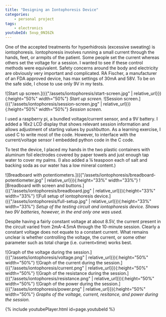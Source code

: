 ```yaml
---
title: "Designing an Iontophoresis Device"
categories:
    - personal project
tags:
    - electronics
youtubeId: 5xvp_0NI6Zk
---
```


One of the accepted treatments for hyperhidrosis (excessive sweating) is iontophoresis. Iontophoresis involves running a small current through the hands, feet, or armpits of the patient. Some people set the current whereas others set the voltage for a session. I wanted to see if these control methods were equivalent. Safety concerns around the body and electricity are obviously very important and complicated. RA Fischer, a manufacturer of an FDA approved device, has max settings of 30mA and 58V. To be on the safe side, I chose to use only 9V in my tests.

![Start up screen.]({{"/assets/iontophoresis/start-screen.jpg" | relative_url}}){:height="50%" width="50%"}
*Start up screen.*
![Session screen.]({{"/assets/iontophoresis/session-screen.jpg" | relative_url}}){:height="50%" width="50%"}
*Session screen.*

I used a raspberry pi, a bundled voltage/current sensor, and a 9V battery. I added a 16x2 LCD display that shows relevant session information and allows adjustment of starting values by pushbutton. As a learning exercise, I used C to write most of the code. However, to interface with the current/voltage sensor I embedded python code in the C code.

To test the device, I placed my hands in the two plastic containers with aluminum foil electrodes covered by paper towels and just enough tap water to cover my palms. (I also added a ¼ teaspoon each of salt and backing soda as our water has a low mineral content.)

![Breadboard with potentiometers.]({{"/assets/iontophoresis/breadboard-potentiometer.jpg" | relative_url}}){:height="33%" width="33%"}
![Breadboard with screen and buttons.]({{"/assets/iontophoresis/breadboard.jpg" | relative_url}}){:height="33%" width="33%"}
![Full setup of iontophoresis device.]({{"/assets/iontophoresis/full-setup.jpg" | relative_url}}){:height="33%" width="33%"}
*Setup of the testing circuit and iontophoresis device.  Shows two 9V batteries, however, in the end only one was used.*

Despite having a fairly constant voltage at about 8.5V, the current present in the circuit varied from 2mA-4.5mA through the 10-minute session. Clearly a constant voltage does not equate to a constant current.  What remains unclear is whether controlling the voltage, the current, or some other parameter such as total charge (i.e. current×time) works best.

![Graph of the voltage during the session.]({{"/assets/iontophoresis/voltage.png" | relative_url}}){:height="50%" width="50%"}
![Graph of the current during the session.]({{"/assets/iontophoresis/current.png" | relative_url}}){:height="50%" width="50%"}
![Graph of the resistance during the session.]({{"/assets/iontophoresis/resistance.png" | relative_url}}){:height="50%" width="50%"}
![Graph of the power during the session.]({{"/assets/iontophoresis/power.png" | relative_url}}){:height="50%" width="50%"}
*Graphs of the voltage, current, resitance, and power during the session.*

{% include youtubePlayer.html id=page.youtubeId %}